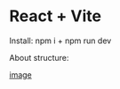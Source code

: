 # React + Vite

Install:
npm i + npm run dev

About structure:

[image](https://github.com/user-attachments/assets/af5e1c80-002f-47cc-9352-6cc24e0f7149)
